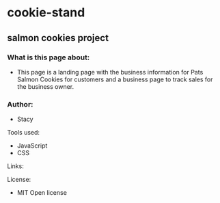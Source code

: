 # cookie-stand

## salmon cookies project

### What is this page about:

+ This page is a landing page with the business information for Pats Salmon Cookies for customers and a business page to track sales for the business owner.

### Author:

+ Stacy

Tools used:

+ JavaScript 
+ CSS

Links:

License:

+ MIT Open license
